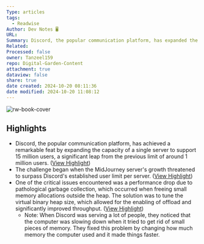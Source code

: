 ```yaml
---
Type: articles
tags:
  - Readwise
Author: Dev Notes 🖥️
URL: 
Summary: Discord, the popular communication platform, has expanded the capacity of a single server to support 15 million concurrent users, a significant increase from the previous limit of around 1 million users. This expansion was necessary to accommodate the rapid growth of the MidJourney community. Discord assembled a team of senior engineers to address the scaling challenge, and they made adjustments to technologies like BEAM and Elixir. They also used the programming language Rust to scale Elixir for the massive number of users. Through optimization and creative engineering, the team successfully expanded the guild capacity by 15 times.
Related: 
Processed: false
owner: Tanzeel159
repo: Digital-Garden-Content
attachment: true
dataview: false
share: true
date created: 2024-10-20 08:11:36
date modified: 2024-10-20 11:08:12
---
```

![rw-book-cover](https://readwise-assets.s3.amazonaws.com/static/images/article0.00998d930354.png)

## Highlights
- Discord, the popular communication platform, has achieved a remarkable feat by expanding the capacity of a single server to support 15 million users, a significant leap from the previous limit of around 1 million users. ([View Highlight](https://read.readwise.io/read/01hmgdh4cg0d1dsp0ngpdsxyyh))
- The challenge began when the MidJourney server's growth threatened to surpass Discord's established user limit per server. ([View Highlight](https://read.readwise.io/read/01hmgdh7zhr2yazfpjhcjy3der))
- One of the critical issues encountered was a performance drop due to pathological garbage collection, which occurred when freeing small memory allocations outside the heap. The solution was to tune the virtual binary heap size, which allowed for the enabling of offload and significantly improved throughput. ([View Highlight](https://read.readwise.io/read/01hmgdhgm0dyhfk575587f2hjp))
    - Note: When Discord was serving a lot of people, they noticed that the computer was slowing down when it tried to get rid of small pieces of memory. They fixed this problem by changing how much memory the computer used and it made things faster.
